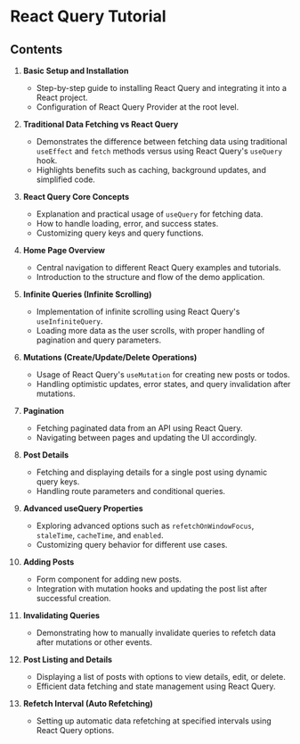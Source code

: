 # React Query Tutorial

## Contents

1. **Basic Setup and Installation**

   - Step-by-step guide to installing React Query and integrating it into a React project.
   - Configuration of React Query Provider at the root level.

2. **Traditional Data Fetching vs React Query**

   - Demonstrates the difference between fetching data using traditional `useEffect` and `fetch` methods versus using React Query's `useQuery` hook.
   - Highlights benefits such as caching, background updates, and simplified code.

3. **React Query Core Concepts**

   - Explanation and practical usage of `useQuery` for fetching data.
   - How to handle loading, error, and success states.
   - Customizing query keys and query functions.

4. **Home Page Overview**

   - Central navigation to different React Query examples and tutorials.
   - Introduction to the structure and flow of the demo application.

5. **Infinite Queries (Infinite Scrolling)**

   - Implementation of infinite scrolling using React Query's `useInfiniteQuery`.
   - Loading more data as the user scrolls, with proper handling of pagination and query parameters.

6. **Mutations (Create/Update/Delete Operations)**

   - Usage of React Query's `useMutation` for creating new posts or todos.
   - Handling optimistic updates, error states, and query invalidation after mutations.

7. **Pagination**

   - Fetching paginated data from an API using React Query.
   - Navigating between pages and updating the UI accordingly.

8. **Post Details**

   - Fetching and displaying details for a single post using dynamic query keys.
   - Handling route parameters and conditional queries.

9. **Advanced useQuery Properties**

   - Exploring advanced options such as `refetchOnWindowFocus`, `staleTime`, `cacheTime`, and `enabled`.
   - Customizing query behavior for different use cases.

10. **Adding Posts**

    - Form component for adding new posts.
    - Integration with mutation hooks and updating the post list after successful creation.

11. **Invalidating Queries**

    - Demonstrating how to manually invalidate queries to refetch data after mutations or other events.

12. **Post Listing and Details**

    - Displaying a list of posts with options to view details, edit, or delete.
    - Efficient data fetching and state management using React Query.

13. **Refetch Interval (Auto Refetching)**

    - Setting up automatic data refetching at specified intervals using React Query options.